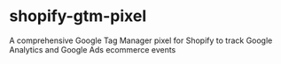 # shopify-gtm-pixel
A comprehensive Google Tag Manager pixel for Shopify to track Google Analytics and Google Ads ecommerce events
